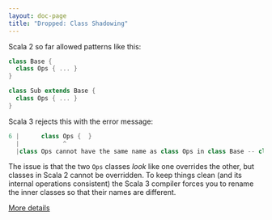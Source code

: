 ```yaml
---
layout: doc-page
title: "Dropped: Class Shadowing"
---
```


Scala 2 so far allowed patterns like this:
```scala
class Base {
  class Ops { ... }
}

class Sub extends Base {
  class Ops { ... }
}
```
Scala 3 rejects this with the error message:
```scala
6 |      class Ops {  }
  |            ^
  |class Ops cannot have the same name as class Ops in class Base -- class definitions cannot be overridden
```
The issue is that the two `Ops` classes _look_ like one overrides the
other, but classes in Scala 2 cannot be overridden. To keep things clean
(and its internal operations consistent) the Scala 3 compiler forces you
to rename the inner classes so that their names are different.

[More details](./class-shadowing-spec.md)
